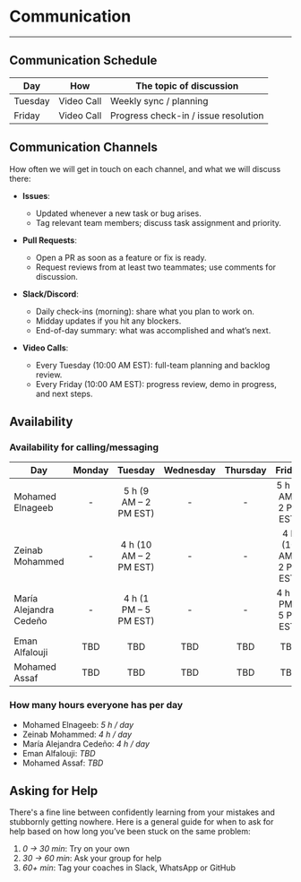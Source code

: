 <!--
    this template is for inspiration, feel free to change it however you like!

    Careful! be sure to protect your privacy when filling out this document
        everything you write here will be public
        so share only what you are comfortable sharing online
        you can share the rest in confidence with you group by another channel
-->

# Communication

---

## Communication Schedule

| Day     | How        | The topic of discussion                      |
|---------|:----------:|----------------------------------------------|
| Tuesday | Video Call | Weekly sync / planning                       |
| Friday  | Video Call | Progress check-in / issue resolution         |


## Communication Channels

How often we will get in touch on each channel, and what we will discuss there:

- **Issues**:  
  - Updated whenever a new task or bug arises.  
  - Tag relevant team members; discuss task assignment and priority.

- **Pull Requests**:  
  - Open a PR as soon as a feature or fix is ready.  
  - Request reviews from at least two teammates; use comments for discussion.

- **Slack/Discord**:  
  - Daily check-ins (morning): share what you plan to work on.  
  - Midday updates if you hit any blockers.  
  - End-of-day summary: what was accomplished and what’s next.

- **Video Calls**:  
  - Every Tuesday (10:00 AM EST): full-team planning and backlog review.  
  - Every Friday (10:00 AM EST): progress review, demo in progress, and next steps.

## Availability

### Availability for calling/messaging

| Day         | Monday       | Tuesday      | Wednesday    | Thursday     | Friday       | Saturday | Sunday |
|-------------|:------------:|:------------:|:------------:|:------------:|:------------:|:--------:|:------:|
| Mohamed Elnageeb        | - | 5 h (9 AM – 2 PM EST)  | -  | - | 5 h (9 AM – 2 PM EST)  |          |        |
| Zeinab Mohammed         | - | 4 h (10 AM – 2 PM EST) | - | - | 4 h (10 AM – 2 PM EST) |          |        |
| María Alejandra Cedeño  | -  | 4 h (1 PM – 5 PM EST)  | - | - | 4 h (1 PM – 5 PM EST)  |          |        |
| Eman Alfalouji          | TBD                    | TBD                    | TBD                    | TBD                    | TBD                    |          |        |
| Mohamed Assaf           | TBD                    | TBD                    | TBD                    | TBD                    | TBD                    |          |        |

### How many hours everyone has per day

- Mohamed Elnageeb: _5 h / day_
- Zeinab Mohammed: _4 h / day_
- María Alejandra Cedeño: _4 h / day_
- Eman Alfalouji: _TBD_
- Mohamed Assaf: _TBD_


## Asking for Help

There's a fine line between confidently learning from your mistakes and
stubbornly getting nowhere. Here is a general guide for when to ask for help
based on how long you’ve been stuck on the same problem:


1. _0 → 30 min_: Try on your own
2. _30 → 60 min_: Ask your group for help
3. _60+ min_: Tag your coaches in Slack, WhatsApp or GitHub

